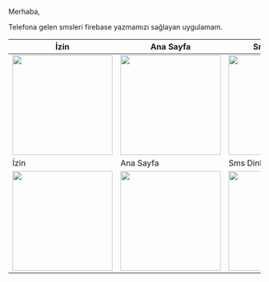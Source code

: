 Merhaba,

Telefona gelen smsleri firebase yazmamızı sağlayan uygulamam.

| İzin | Ana Sayfa | Sms Dinleme | Firebase |
| --- | --- | --- | --- |
| <img src="https://live.staticflickr.com/65535/52695679751_89474f301a_k.jpg" width="200"> |  <img src="https://live.staticflickr.com/65535/52695941849_4838b7d255_k.jpg" width="200">|<img src="https://live.staticflickr.com/65535/52695679796_66fa5dfa41_k.jpg" width="200"> |  <img src="https://live.staticflickr.com/65535/52696169738_eddca77907_k.jpg" width="200">|
| İzin | Ana Sayfa | Sms Dinleme | Firebase |
| <img src="https://live.staticflickr.com/65535/52695164732_66cf48f397_k.jpg" width="200"> |  <img src="https://live.staticflickr.com/65535/52696094410_a23c5202f9_k.jpg" width="200">|<img src="https://live.staticflickr.com/65535/52696169793_4d12473a20_k.jpg" width="200"> |  <img src="https://live.staticflickr.com/65535/52696094455_d6c930b1c2_k.jpg" width="200">|
